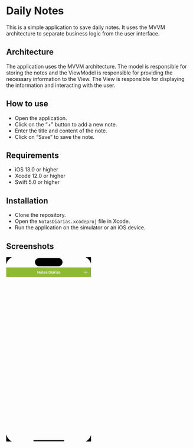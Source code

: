 # Daily Notes

This is a simple application to save daily notes. It uses the MVVM architecture to separate business logic from the user interface.

## Architecture

The application uses the MVVM architecture. The model is responsible for storing the notes and the ViewModel is responsible for providing the necessary information to the View. The View is responsible for displaying the information and interacting with the user.

## How to use

- Open the application.
- Click on the “+” button to add a new note.
- Enter the title and content of the note.
- Click on “Save” to save the note.

## Requirements

- iOS 13.0 or higher
- Xcode 12.0 or higher
- Swift 5.0 or higher

## Installation

- Clone the repository.
- Open the ` NotasDiarias.xcodeproj ` file in Xcode.
- Run the application on the simulator or an iOS device.


## Screenshots

<p align = "left">
<img width = "230" src = "https://github.com/lvcassouza/DailyNotes/blob/main/Notas%20Diarias/Notas%20Diarias/Assets.xcassets/Screenshots/gif.gif">

</p> 
